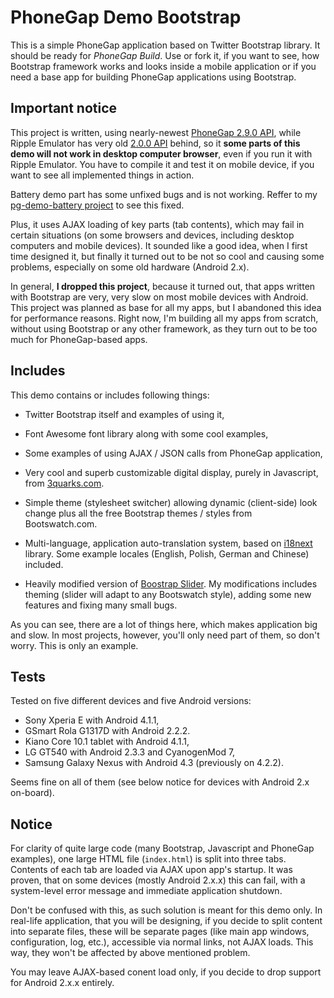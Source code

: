 PhoneGap Demo Bootstrap
=======================
This is a simple PhoneGap application based on Twitter Bootstrap library. It should be ready for _PhoneGap Build_. Use or fork it, if you want to see, how Bootstrap framework works and looks inside a mobile application or if you need a base app for building PhoneGap applications using Bootstrap.


Important notice
----------------
This project is written, using nearly-newest [PhoneGap 2.9.0 API](http://docs.phonegap.com/en/2.9.0/index.html), while Ripple Emulator has very old [2.0.0 API](http://docs.phonegap.com/en/2.0.0/index.html) behind, so it **some parts of this demo will not work in desktop computer browser**, even if you run it with Ripple Emulator. You have to compile it and test it on mobile device, if you want to see all implemented things in action.

Battery demo part has some unfixed bugs and is not working. Reffer to my [pg-demo-battery project](https://github.com/trejder/pg-demo-battery) to see this fixed.

Plus, it uses AJAX loading of key parts (tab contents), which may fail in certain situations (on some browsers and devices, including desktop computers and mobile devices). It sounded like a good idea, when I first time designed it, but finally it turned out to be not so cool and causing some problems, especially on some old hardware (Android 2.x).

In general, **I dropped this project**, because it turned out, that apps written with Bootstrap are very, very slow on most mobile devices with Android. This project was planned as base for all my apps, but I abandoned this idea for performance reasons. Right now, I'm building all my apps from scratch, without using Bootstrap or any other framework, as they turn out to be too much for PhoneGap-based apps.


Includes
--------
This demo contains or includes following things:

* Twitter Bootstrap itself and examples of using it,

* Font Awesome font library along with some cool examples,

* Some examples of using AJAX / JSON calls from PhoneGap application,

* Very cool and superb customizable digital display, purely in Javascript, from [3quarks.com](http://www.3quarks.com/en/SegmentDisplay/index.html).

* Simple theme (stylesheet switcher) allowing dynamic (client-side) look change plus all the free Bootstrap themes / styles from Bootswatch.com.

* Multi-language, application auto-translation system, based on [i18next](http://i18next.com/) library. Some example locales (English, Polish, German and Chinese) included.

* Heavily modified version of [Boostrap Slider](http://www.eyecon.ro/bootstrap-slider/). My modifications includes theming (slider will adapt to any Bootswatch style), adding some new features and fixing many small bugs.

As you can see, there are a lot of things here, which makes application big and slow. In most projects, however, you'll only need part of them, so don't worry. This is only an example.


Tests
-----
Tested on five different devices and five Android versions:

- Sony Xperia E with Android 4.1.1,
- GSmart Rola G1317D with Android 2.2.2.
- Kiano Core 10.1 tablet with Android 4.1.1,
- LG GT540 with Android 2.3.3 and CyanogenMod 7,
- Samsung Galaxy Nexus with Android 4.3 (previously on 4.2.2).

Seems fine on all of them (see below notice for devices with Android 2.x on-board).


Notice
------
For clarity of quite large code (many Bootstrap, Javascript and PhoneGap examples), one large HTML file (`index.html`) is split into three tabs. Contents of each tab are loaded via AJAX upon app's startup. It was proven, that on some devices (mostly Android 2.x.x) this can fail, with a system-level error message and immediate application shutdown.

Don't be confused with this, as such solution is meant for this demo only. In real-life application, that you will be designing, if you decide to split content into separate files, these will be separate pages (like main app windows, configuration, log, etc.), accessible via normal links, not AJAX loads. This way, they won't be affected by above mentioned problem.

You may leave AJAX-based conent load only, if you decide to drop support for Android 2.x.x entirely.
